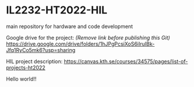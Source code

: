 # IL2232-HT2022-HIL
main repository for hardware and code development

Google drive for the project:   _(Remove link before publishing this Git)_
https://drive.google.com/drive/folders/1hJPgPcsiXoS6iIruIBk-Jfq1RyCo5mk6?usp=sharing

HIL project description:
https://canvas.kth.se/courses/34575/pages/list-of-projects-ht2022


Hello world!! 
